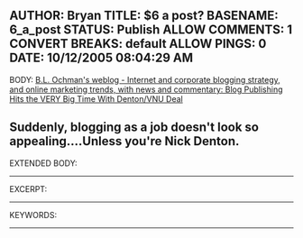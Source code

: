 AUTHOR: Bryan
TITLE: $6 a post?
BASENAME: 6_a_post
STATUS: Publish
ALLOW COMMENTS: 1
CONVERT BREAKS: __default__
ALLOW PINGS: 0
DATE: 10/12/2005 08:04:29 AM
-----
BODY:
<a title="B.L. Ochman's weblog - Internet and corporate blogging strategy,  and online marketing trends,  with news and commentary: Blog Publishing Hits the VERY Big Time With Denton/VNU Deal" href="http://www.whatsnextblog.com/archives/2005/10/blog_entreprene.asp">B.L. Ochman's weblog - Internet and corporate blogging strategy,  and online marketing trends,  with news and commentary: Blog Publishing Hits the VERY Big Time With Denton/VNU Deal</a>

Suddenly, blogging as a job doesn't look so appealing....Unless you're Nick Denton.
-----
EXTENDED BODY:

-----
EXCERPT:

-----
KEYWORDS:

-----


